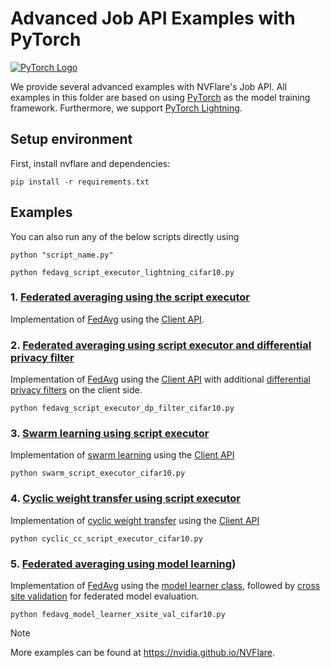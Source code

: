 # Advanced Job API Examples with PyTorch

[![PyTorch Logo](https://upload.wikimedia.org/wikipedia/commons/c/c6/PyTorch_logo_black.svg)](https://pytorch.org)

We provide several advanced examples with NVFlare's Job API. 
All examples in this folder are based on using [PyTorch](https://pytorch.org/) as the model training framework.
Furthermore, we support [PyTorch Lightning](https://lightning.ai).

## Setup environment
First, install nvflare and dependencies:
```commandline
pip install -r requirements.txt
```

## Examples
You can also run any of the below scripts directly using
```commandline
python "script_name.py"
```

```commandline
python fedavg_script_executor_lightning_cifar10.py
```
### 1. [Federated averaging using the script executor](./fedavg_script_executor_cifar10.py)
Implementation of [FedAvg](https://arxiv.org/abs/1602.05629) using the [Client API](https://nvflare.readthedocs.io/en/main/programming_guide/execution_api_type/client_api.html).


### 2. [Federated averaging using script executor and differential privacy filter](./fedavg_script_executor_dp_filter_cifar10.py)
Implementation of [FedAvg](https://arxiv.org/abs/1602.05629) using the [Client API](https://nvflare.readthedocs.io/en/main/programming_guide/execution_api_type/client_api.html)
with additional [differential privacy filters](https://arxiv.org/abs/1910.00962) on the client side.
```commandline
python fedavg_script_executor_dp_filter_cifar10.py
```
### 3. [Swarm learning using script executor](./swarm_script_executor_cifar10.py)
Implementation of [swarm learning](https://www.nature.com/articles/s41586-021-03583-3) using the [Client API](https://nvflare.readthedocs.io/en/main/programming_guide/execution_api_type/client_api.html)
```commandline
python swarm_script_executor_cifar10.py
```
### 4. [Cyclic weight transfer using script executor](./cyclic_cc_script_executor_cifar10.py)
Implementation of [cyclic weight transfer](https://arxiv.org/abs/1709.05929) using the [Client API](https://nvflare.readthedocs.io/en/main/programming_guide/execution_api_type/client_api.html)
```commandline
python cyclic_cc_script_executor_cifar10.py
```
### 5. [Federated averaging using model learning](./fedavg_model_learner_xsite_val_cifar10.py))
Implementation of [FedAvg](https://arxiv.org/abs/1602.05629) using the [model learner class](https://nvflare.readthedocs.io/en/main/programming_guide/execution_api_type/model_learner.html),
followed by [cross site validation](https://nvflare.readthedocs.io/en/main/programming_guide/controllers/cross_site_model_evaluation.html)
for federated model evaluation.
```commandline
python fedavg_model_learner_xsite_val_cifar10.py
```

> [!NOTE]
> More examples can be found at https://nvidia.github.io/NVFlare.
